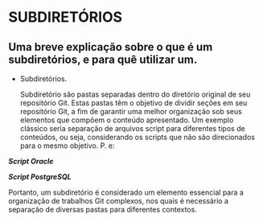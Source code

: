 # SUBDIRETÓRIOS
## Uma breve explicação sobre o que é um subdiretórios, e para quê utilizar um.

- Subdiretórios.

  Subdiretório são pastas separadas dentro do diretório original de seu repositório Git. Estas pastas têm o objetivo de dividir seções em seu repositório Git, a fim de garantir
uma melhor organização sob seus elementos que compõem o conteúdo apresentado. Um exemplo clássico seria separação de arquivos script para diferentes tipos de conteúdos, ou seja,
considerando os scripts que não são direcionados para o mesmo objetivo. P. e:

__*Script Oracle*__



__*Script PostgreSQL*__

   Portanto, um subdiretório é considerado um elemento essencial para a organização de trabalhos Git complexos, nos quais é necessário a separação de diversas pastas para diferentes
   contextos.
